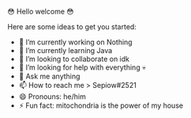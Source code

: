 :flushed: Hello welcome  :flushed: 




Here are some ideas to get you started:

- 🔭 I’m currently working on Nothing
- 🌱 I’m currently learning Java
- 👯 I’m looking to collaborate on idk
- 🤔 I’m looking for help with everything :skull:
- 💬 Ask me anything
- 📫 How to reach me > Sepiow#2521
- 😄 Pronouns: he/him
- ⚡ Fun fact: mitochondria is the power of my house

